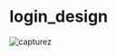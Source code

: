 ﻿# login_design
![capturez](https://github.com/karimamaaoui/login_design/assets/67017326/a8a1bb90-0f49-42ad-952a-819f23470dce)

